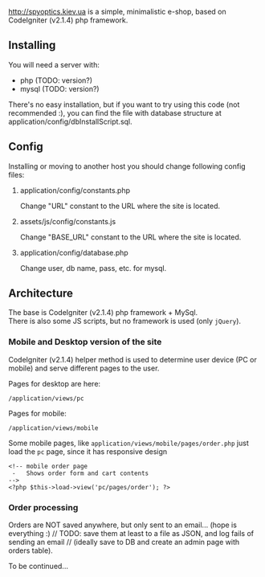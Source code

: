 http://spyoptics.kiev.ua is a simple, minimalistic e-shop, based on CodeIgniter (v2.1.4) php framework.

Installing
----------
You will need a server with:
- php (TODO: version?)
- mysql (TODO: version?)

There's no easy installation, but if you want to try using this code (not recommended :), you can find the file with database structure at application/config/dbInstallScript.sql.

Config
------
Installing or moving to another host you should change following config files:

1.  application/config/constants.php

    Change "URL" constant to the URL where the site is located.
    
2.  assets/js/config/constants.js

    Change "BASE_URL" constant to the URL where the site is located.
    
3.  application/config/database.php
 
    Change user, db name, pass, etc. for mysql.


Architecture
------------
The base is CodeIgniter (v2.1.4) php framework + MySql.  
There is also some JS scripts, but no framework is used (only `jQuery`).

### Mobile and Desktop version of the site
CodeIgniter (v2.1.4) helper method is used to determine user device (PC or mobile) and serve different pages to the user.

Pages for desktop are here:
```
/application/views/pc
```
Pages for mobile:
```
/application/views/mobile
```

Some mobile pages, like `application/views/mobile/pages/order.php` just load the `pc` page, since it has responsive design
```
<!-- mobile order page
 -	 Shows order form and cart contents
-->
<?php $this->load->view('pc/pages/order'); ?>
```

### Order processing
Orders are NOT saved anywhere, but only sent to an email... (hope is everything :)
// TODO: save them at least to a file as JSON, and log fails of sending an email
// (ideally save to DB and create an admin page with orders table).

To be continued...
